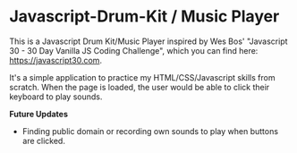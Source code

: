 # Javascript-Drum-Kit / Music Player

This is a Javascript Drum Kit/Music Player inspired by Wes Bos' "Javascript 30 - 30 Day Vanilla JS Coding Challenge", which you can find here: https://javascript30.com.

It's a simple application to practice my HTML/CSS/Javascript skills from scratch. When the page is loaded, the user would be able to click their keyboard to play sounds.

**Future Updates**
- Finding public domain or recording own sounds to play when buttons are clicked.
